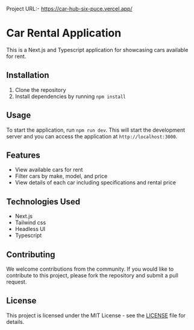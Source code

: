 Project URL:- https://car-hub-six-puce.vercel.app/
# Car Rental Application

This is a Next.js and Typescript application for showcasing cars available for rent.

## Installation

1. Clone the repository
2. Install dependencies by running `npm install`

## Usage

To start the application, run `npm run dev`. This will start the development server and you can access the application at `http://localhost:3000`.

## Features

- View available cars for rent
- Filter cars by make, model, and price
- View details of each car including specifications and rental price

## Technologies Used

- Next.js
- Tailwind css
- Headless UI
- Typescript

## Contributing

We welcome contributions from the community. If you would like to contribute to this project, please fork the repository and submit a pull request.

## License

This project is licensed under the MIT License - see the [LICENSE](LICENSE) file for details.
